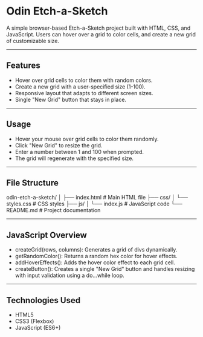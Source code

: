 # Odin Etch-a-Sketch

A simple browser-based Etch-a-Sketch project built with HTML, CSS, and JavaScript. Users can hover over a grid to color cells, and create a new grid of customizable size.

---

## Features

- Hover over grid cells to color them with random colors.
- Create a new grid with a user-specified size (1-100).
- Responsive layout that adapts to different screen sizes.
- Single "New Grid" button that stays in place.

---

## Usage

- Hover your mouse over grid cells to color them randomly.
- Click "New Grid" to resize the grid.
- Enter a number between 1 and 100 when prompted.
- The grid will regenerate with the specified size.

---

## File Structure

odin-etch-a-sketch/
│
├── index.html # Main HTML file
├── css/
│ └── styles.css # CSS styles
├── js/
│ └── index.js # JavaScript code
└── README.md # Project documentation

---

## JavaScript Overview

- createGrid(rows, columns): Generates a grid of divs dynamically.
- getRandomColor(): Returns a random hex color for hover effects.
- addHoverEffects(): Adds the hover color effect to each grid cell.
- createButton(): Creates a single "New Grid" button and handles resizing with input validation using a do...while loop.

---

## Technologies Used

- HTML5
- CSS3 (Flexbox)
- JavaScript (ES6+)
